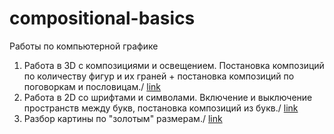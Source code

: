 # compositional-basics
Работы по компьютерной графике
1. Работа в 3D с композициями и освещением. Постановка композиций по количеству фигур и их граней + постановка композиций по поговоркам и пословицам./
[link](https://drive.google.com/drive/folders/1r2MaHapgcpNymMtbQ0MbveUVv9CI4_rF?usp=sharing)
2. Работа в 2D со шрифтами и символами. Включение и выключение пространств между букв, постановка композиций из букв./ 
[link](https://drive.google.com/drive/folders/1QObFe-Zdk-z1iMgeRDm76JQ3DDwX0kzu?usp=sharing)
3. Разбор картины по "золотым" размерам./
[link](https://drive.google.com/file/d/12aRL0FdOu1hkP095GH784xpT3_n172VL/view?usp=sharing)

